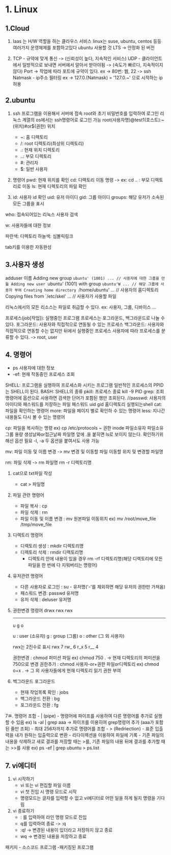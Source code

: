 # 1. Linux
## 1.Cloud
1. Iaas 는 H/W 역할을 하는 클라우스 서비스
linux는 suse, ubuntu, centos 등등 여러가지 운영체제를 포함하고있다
ubuntu 사용할 것
LTS -> 안정화 된 버전

2. TCP - 규약에 맞게 통신 -> (신뢰성이 높다, 지속적인 서비스)
UDP - 클라이언트에서 일방적으로 보내면 서버에서 알아서 받아야됨 -> (속도가 빠르다, 지속적이지 않다)
Port -> 작업에 따라 포트에 규약이 있다. ex -> 80번: 웹, 22 -> ssh
Natmask - ip주소 필터링 ex -> 127.0.(Natmask) = '127.0.~' 으로 시작하는 ip 허용

## 2.ubuntu
1. ssh 프로그램을 이용해서 서버에 접속
root와 초기 비밀번호를 입력하여 로그인
리눅스 계열의 os에서는 ssh명령어로 로그인 가능
root(사용자명)@test1(호스트):~(위치)#or$(권한)
위치
    - ~: 홈 디렉토리
    - /: root 디렉토리(최상위 디렉토리)
    - .: 현재 위치 디렉토리
    - ..: 부모 디렉토리
    - #: 관리자
    - $: 일반 사용자

2. 명령어
pwd: 현재 위치를 확인
cd: 디렉토리 이동 명령 -> ex: cd .. : 부모 디렉토리로 이동
ls: 현재 디렉토리의 파일 확인

3. id: 사용자 id 확인
uid: 유저 아이디
gid: 그룹 아이디
groups: 해당 유저가 소속된 모든 그룹을 표시

who: 접속되어있는 리눅스 사용자 검색

w: 사용자들에 대한 정보

파란색: 디렉토리
하늘색: 심볼릭링크

tab키를 이용한 자동완성

## 3.사용자 생성
adduser 이름
Adding new group `ubuntu' (1001) ...
// 사용자에 대한 그룹을 만듦
Adding new user `ubuntu' (1001) with group `ubuntu'W ...
// 해당 그룹에 사용자 부여
Creating home directory `/home/ubuntu' ...
// 사용자의 홈디렉토리
Copying files from `/etc/skel' ...
// 사용자가 사용할 파일

리눅스에서의 모든 리소스는 파일로 취급할 수 있다.
ex: 사용자, 그룹, 디바이스 ...

프로세스(job[작업]): 실행중인 프로그램
프로세스는 포그라운드, 백그라운드로 나눌 수 있다.
포그라운드: 사용자와 직접적으로 연동될 수 있는 프로세스
백그라운드: 사용자와 직접적으로 연동할 수는 없지만 뒤에서 실행중인 프로세스
사용자에 따라 프로세스를 분류할 수 있다. -> root, user

## 4. 명령어
- ps 사용자에 대한 정보
- -ef: 현재 작동중인 프로세스 조회

SHELL: 프로그램을 실행하여 프로세스화 시키는 프로그램
일반적인 프로세스의 PPID는 SHELL이 된다.
BASH: SHELL의 종류
pkill: 프로세스 종료
kill -9 PID
grep: 조회 명령어에 옵션으로 사용하면 검색한 단어가 포함된 행만 조회된다.
//passwd: 사용자의 아이디와 패스워드를 저장하는 파일
패스워드 uid gid 홈디렉토리 실행되는shell
cat: 파일을 확인하는 명령어
more: 파일을 페이지 별로 확인하 수 있는 명령어
less: 지나간 내용들도 다시 볼 수 있는 명령어

cp: 파일을 복사하는 명령 ex) cp /etc/protocols ~
권한 inode 파일소유자 파일소유그룹 용량 생성날짜or접근날짜
파일명 앞에 .을 붙히면 ls로 보이지 않는다. 확인하기위해선 옵션 필요
-l, -a 두 옵션을 붙여서도 사용 가능

mv: 파일 이동 및 이름 변경 -> mv 변경 및 이동할 파일 이동할 위치 및 변경할 파일명

rm: 파일 삭제 -> rm 파일명
rm -r 디렉토리명

1. cat으로 txt파일 작성
    - cat > 파일명

2. 파일 관련 명령어
    - 파일 복사 : cp
    - 파일 삭제 : rm
    - 파일 이동 및 이름 변경 : mv 원본파일 이동위치
        ex) mv /root/move_file /tmp/move_file

3. 디렉토리 명령어
    - 디렉토리 생성 : mkdir 디렉토리명
    - 디렉토리 삭제 : rmdir 디렉토리명
        - 디렉토리 안에 내용이 있을 경우 rm -rf 디렉토리명(해당 디렉토리에 모든 파일을 한 번에 다 지워버리는 명령어)

4. 유저관련 명령어
    - 다른 사용자로 로그인 : su - 유저명('-'를 제외하면 해당 유저의 권한만 가져옴)
    - 패스워드 변경: passwd 유저명
    - 유저 삭제 : deluser 유저명


5. 권한변경 명령어
    drwx rwx rwx
     --- --- ---
      u   g   o

      u : user (소유자)
      g : group (그룹)
      o : other (그 외 사용자)

    rwx는 2진수로 표시
    rwx 7
    rw_ 6
    r_x 5
    r__ 4

    권한변경 : chmod 퍼미션  파일
    ex) chmod 750 . -> 현재 디렉토리의 퍼미션을 750으로 변경
    권한추가 : chmod 사용자-or+권한 파일or디렉토리
    ex) chmod o+x . -> 그 외 사용자들에게 현재 디렉토리 읽기 권한 부여

6. 백그라운드 포그라운드
    - 현재 작업목록 확인 : jobs
    - 백그라운드 전환 : bg
    - 포그라운드 전환 : fg

7ㅉ. 명령어 조합
    - | (pipe)
        - 명령어에 파이프를 사용하여 다른 명령어를 추가로 실행할 수 있음
        ex) ls -al | grep aaa -> 파이프를 이용히여 grep명령어 추가 (aaa가 포함된 줄만 조회)
        - 최대 256자까지 추가로 명령어를 조합
    - > (Redriection)
        - 표준 입출력을 내가 원하는 입출력으로 변환
        - 리다이렉션을 이용하여 파일에 기록
        - 기존 파일의 내용을 삭제하고 새로 결과를 저장할 때는 >를, 기존 파일의 내용 뒤에 결과를 추가할 때는 >>를 사용
        ex) ps -ef | grep ubuntu > ps.list

## 7. vi에디터
1. vi 시작하기
    - vi 또는 vi 편집할 파일 이름
    - vi 첫 진입 시 명령 모드로 시작
    - 명령모드는 글자를 입력할 수 없고 vi에디터로 어떤 일을 하게 될지 명령을 기다림
2. vi 종료하기
    - : 를 입력하여 라인 명령 모드로 진입
    - q를 입력하여 종료 -> :q
    - :q! -> 변경된 내용이 있더라고 저장하지 않고 종료
    - wq -> 변경된 내용을 저장하고 종료

패키지
    - 소스코드 프로그램
    -패키징된 프로그램


    